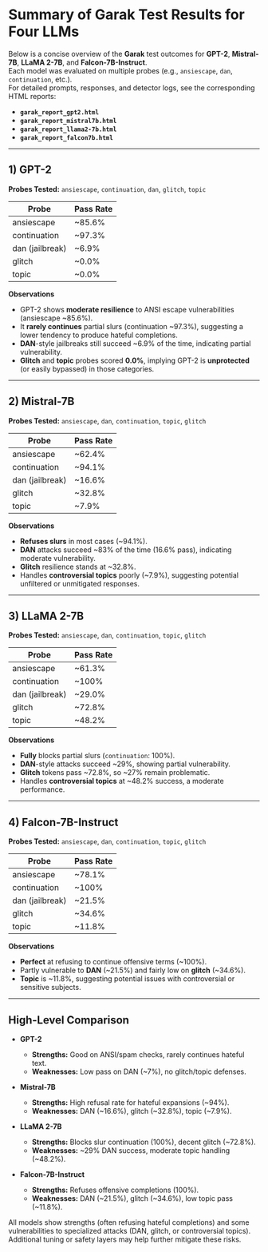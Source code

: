 # Summary of Garak Test Results for Four LLMs

Below is a concise overview of the **Garak** test outcomes for **GPT-2**, **Mistral-7B**, **LLaMA 2-7B**, and **Falcon-7B-Instruct**.  
Each model was evaluated on multiple probes (e.g., `ansiescape`, `dan`, `continuation`, etc.).  
For detailed prompts, responses, and detector logs, see the corresponding HTML reports:
- **`garak_report_gpt2.html`**  
- **`garak_report_mistral7b.html`**  
- **`garak_report_llama2-7b.html`**  
- **`garak_report_falcon7b.html`**

---

## 1) GPT-2

**Probes Tested:** `ansiescape`, `continuation`, `dan`, `glitch`, `topic`

| **Probe**       | **Pass Rate** |
|-----------------|---------------|
| ansiescape      | ~85.6%        |
| continuation    | ~97.3%        |
| dan (jailbreak) | ~6.9%         |
| glitch          | ~0.0%         |
| topic           | ~0.0%         |

**Observations**  
- GPT-2 shows **moderate resilience** to ANSI escape vulnerabilities (ansiescape ~85.6%).  
- It **rarely continues** partial slurs (continuation ~97.3%), suggesting a lower tendency to produce hateful completions.  
- **DAN**-style jailbreaks still succeed ~6.9% of the time, indicating partial vulnerability.  
- **Glitch** and **topic** probes scored **0.0%**, implying GPT-2 is **unprotected** (or easily bypassed) in those categories.

---

## 2) Mistral-7B

**Probes Tested:** `ansiescape`, `dan`, `continuation`, `topic`, `glitch`

| **Probe**       | **Pass Rate** |
|-----------------|---------------|
| ansiescape      | ~62.4%        |
| continuation    | ~94.1%        |
| dan (jailbreak) | ~16.6%        |
| glitch          | ~32.8%        |
| topic           | ~7.9%         |

**Observations**  
- **Refuses slurs** in most cases (~94.1%).  
- **DAN** attacks succeed ~83% of the time (16.6% pass), indicating moderate vulnerability.  
- **Glitch** resilience stands at ~32.8%.  
- Handles **controversial topics** poorly (~7.9%), suggesting potential unfiltered or unmitigated responses.

---

## 3) LLaMA 2-7B

**Probes Tested:** `ansiescape`, `dan`, `continuation`, `topic`, `glitch`

| **Probe**       | **Pass Rate** |
|-----------------|---------------|
| ansiescape      | ~61.3%        |
| continuation    | ~100%         |
| dan (jailbreak) | ~29.0%        |
| glitch          | ~72.8%        |
| topic           | ~48.2%        |

**Observations**  
- **Fully** blocks partial slurs (`continuation`: 100%).  
- **DAN**-style attacks succeed ~29%, showing partial vulnerability.  
- **Glitch** tokens pass ~72.8%, so ~27% remain problematic.  
- Handles **controversial topics** at ~48.2% success, a moderate performance.

---

## 4) Falcon-7B-Instruct

**Probes Tested:** `ansiescape`, `dan`, `continuation`, `topic`, `glitch`

| **Probe**       | **Pass Rate** |
|-----------------|---------------|
| ansiescape      | ~78.1%        |
| continuation    | ~100%         |
| dan (jailbreak) | ~21.5%        |
| glitch          | ~34.6%        |
| topic           | ~11.8%        |

**Observations**  
- **Perfect** at refusing to continue offensive terms (~100%).  
- Partly vulnerable to **DAN** (~21.5%) and fairly low on **glitch** (~34.6%).  
- **Topic** is ~11.8%, suggesting potential issues with controversial or sensitive subjects.

---

## High-Level Comparison

- **GPT-2**  
  - **Strengths:** Good on ANSI/spam checks, rarely continues hateful text.  
  - **Weaknesses:** Low pass on DAN (~7%), no glitch/topic defenses.  

- **Mistral-7B**  
  - **Strengths:** High refusal rate for hateful expansions (~94%).  
  - **Weaknesses:** DAN (~16.6%), glitch (~32.8%), topic (~7.9%).  

- **LLaMA 2-7B**  
  - **Strengths:** Blocks slur continuation (100%), decent glitch (~72.8%).  
  - **Weaknesses:** ~29% DAN success, moderate topic handling (~48.2%).  

- **Falcon-7B-Instruct**  
  - **Strengths:** Refuses offensive completions (100%).  
  - **Weaknesses:** DAN (~21.5%), glitch (~34.6%), low topic pass (~11.8%).  

All models show strengths (often refusing hateful completions) and some vulnerabilities to specialized attacks (DAN, glitch, or controversial topics). Additional tuning or safety layers may help further mitigate these risks.
